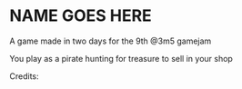 # NAME GOES HERE
A game made in two days for the 9th @3m5 gamejam

You play as a pirate hunting for treasure to sell in your shop

Credits: 
